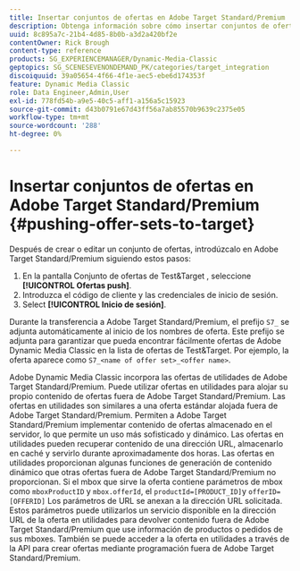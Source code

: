 ```yaml
---
title: Insertar conjuntos de ofertas en Adobe Target Standard/Premium
description: Obtenga información sobre cómo insertar conjuntos de ofertas en Adobe Target Standard/Premium desde Adobe Dynamic Media Classic.
uuid: 8c895a7c-21b4-4d85-8b0b-a3d2a420bf2e
contentOwner: Rick Brough
content-type: reference
products: SG_EXPERIENCEMANAGER/Dynamic-Media-Classic
geptopics: SG_SCENESEVENONDEMAND_PK/categories/target_integration
discoiquuid: 39a05654-4f66-4f1e-aec5-ebe6d174353f
feature: Dynamic Media Classic
role: Data Engineer,Admin,User
exl-id: 778fd54b-a9e5-40c5-aff1-a156a5c15923
source-git-commit: d43b0791e67d43ff56a7ab85570b9639c2375e05
workflow-type: tm+mt
source-wordcount: '288'
ht-degree: 0%

---
```


# Insertar conjuntos de ofertas en Adobe Target Standard/Premium {#pushing-offer-sets-to-target}

Después de crear o editar un conjunto de ofertas, introdúzcalo en Adobe Target Standard/Premium siguiendo estos pasos:

1. En la pantalla Conjunto de ofertas de Test&amp;Target , seleccione **[!UICONTROL Ofertas push]**.
1. Introduzca el código de cliente y las credenciales de inicio de sesión.
1. Select **[!UICONTROL Inicio de sesión]**.

Durante la transferencia a Adobe Target Standard/Premium, el prefijo `S7_` se adjunta automáticamente al inicio de los nombres de oferta. Este prefijo se adjunta para garantizar que pueda encontrar fácilmente ofertas de Adobe Dynamic Media Classic en la lista de ofertas de Test&amp;Target. Por ejemplo, la oferta aparece como `S7_<name of offer set>_<offer name>`.

Adobe Dynamic Media Classic incorpora las ofertas de utilidades de Adobe Target Standard/Premium. Puede utilizar ofertas en utilidades para alojar su propio contenido de ofertas fuera de Adobe Target Standard/Premium. Las ofertas en utilidades son similares a una oferta estándar alojada fuera de Adobe Target Standard/Premium. Permiten a Adobe Target Standard/Premium implementar contenido de ofertas almacenado en el servidor, lo que permite un uso más sofisticado y dinámico. Las ofertas en utilidades pueden recuperar contenido de una dirección URL, almacenarlo en caché y servirlo durante aproximadamente dos horas. Las ofertas en utilidades proporcionan algunas funciones de generación de contenido dinámico que otras ofertas fuera de Adobe Target Standard/Premium no proporcionan. Si el mbox que sirve la oferta contiene parámetros de mbox como `mboxProductID` y `mbox.offerId`, el `productId=[PRODUCT_ID]`y `offerID=[OFFERID]` Los parámetros de URL se anexan a la dirección URL solicitada. Estos parámetros puede utilizarlos un servicio disponible en la dirección URL de la oferta en utilidades para devolver contenido fuera de Adobe Target Standard/Premium que use información de productos o pedidos de sus mboxes. También se puede acceder a la oferta en utilidades a través de la API para crear ofertas mediante programación fuera de Adobe Target Standard/Premium.
